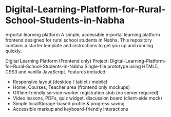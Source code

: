 # Digital-Learning-Platform-for-Rural-School-Students-in-Nabha
e-portal learning platform
A simple, accessible e-portal learning platform frontend designed for rural school students in Nabha. This repository contains a starter template and instructions to get you up and running quickly.


Digital Learning Platform (Frontend only)
Project: Digital-Learning-Platform-for-Rural-School-Students-in-Nabha
Single-file prototype using HTML5, CSS3 and vanilla JavaScript.
Features included:
- Responsive layout (desktop / tablet / mobile)
- Home, Courses, Teacher area (frontend only mockups)
- Offline-friendly service-worker registration stub (no server required)
- Video lessons, PDFs, quiz widget, discussion board (client-side mock)
- Simple localStorage-based profile & progress saving
- Accessible markup and keyboard-friendly interactions
